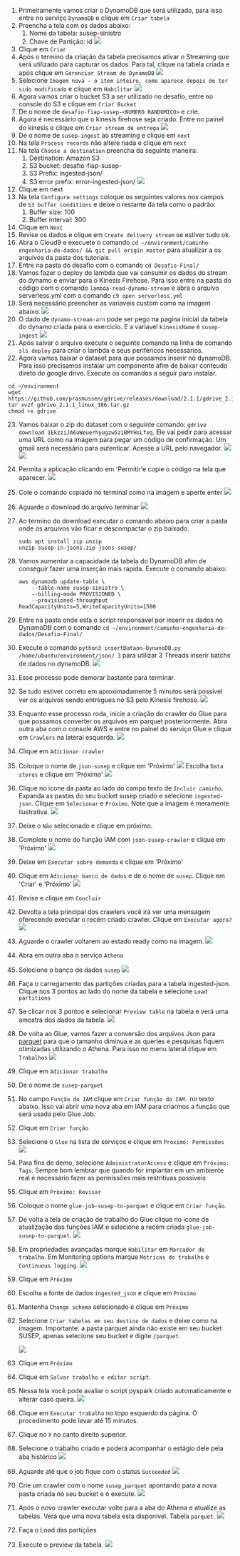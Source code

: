 1. Primeiramente vamos criar o DynamoDB que será utilizado, para isso entre no serviço `DynamoDB` e clique em `Criar tabela`
2. Preencha a tela com os dados abaixo:
    1. Nome da tabela: susep-sinistro
    2. Chave de Partição: id
    ![](img/dynamoCreate.png)
3. Clique em `Criar`
4. Após o termino da criação da tabela precisamos ativar o Streaming que será utilizado para capturar os dados. Para tal, clique na tabela criada e após clique em `Gerenciar Stream do DynamoDB`
   ![](img/manageStreamDDB.png)
5. Selecione `Imagem nova – o item inteiro, como aparece depois de ter sido modificado` e clique em `Habilitar`
   ![](img/manageStreamDDB2.png)
6. Agora vamos criar o bucket S3 a ser utilizado no desafio, entre no console do S3 e clique em `Criar Bucket`
7. De o nome de `desafio-fiap-susep-<NUMERO RANDOMICO>` e crie.
8. Agora é necessário que o kinesis firehose seja criado. Entre no painel do kinesis e clique em `Criar stream de entrega`
   ![](img/clickCreateDeliverStream.png)
9. De o nome de `susep-ingest` ao streaming e clique em `next`
10. Na tela `Process records` não altere nada e clique em `next`
11. Na tela `Choose a destination` preencha da seguinte maneira:
    1.  Destination: Amazon S3
    2.  S3 bucket: desafio-fiap-susep-<NUMERO RANDOMICO>
    3.  S3 Prefix: ingested-json/
    4.  S3 error prefix: error-ingested-json/
    ![](img/firehoseS3Destination.png)
12. Clique em next
13. Na tela `Configure settings` coloque os seguintes valores nos campos de `S3 buffer conditions` e deixe o restante da tela como o padrão:
    1.  Buffer size: 100
    2.  Buffer interval: 300
14. Clique em `Next`
15. Revise os dados e clique em `Create delivery stream` se estiver tudo ok.
16. Abra o Cloud9 e execuete o comando `cd ~/environment/caminho-engenharia-de-dados/ && git pull origin master` para atualizar a os arquivos da pasta dos tutoriais. 
17. Entre na pasta do desafio com o comando `cd Desafio-Final/`
18. Vamos fazer o deploy do lambda que vai consumir os dados do stream do dynamo e enviar para o Kinesis Firehose. Para isso entre na pasta do código com o comando `lambda-read-dynamo-stream` e abra o arquivo serverless.yml com o comando `c9 open serverless.yml`
19. Será necessário preencher as variaveis custom como na imagem abaixo:
![](img/serverlessCustomVars.png)
20. O dado de `dynamo-stream-arn` pode ser pego na pagina inicial da tabela do dynamo criada para o exercicio. E a variavel `kinesisName` é `susep-ingest`
    ![](img/streamArnDyanamo.png)
21. Após salvar o arquivo execute o seguinte comando na linha de comando `sls deploy` para criar o lambda e seus periféricos necessários.
22. Agora vamos baixar o dataset para que possamos inserir no dynamoDB. Para isso precisamos instalar um componente afim de baixar conteudo direto do google drive. Execute os comandos a seguir para instalar.
``` shell
cd ~/environment
wget https://github.com/prasmussen/gdrive/releases/download/2.1.1/gdrive_2.1.1_linux_386.tar.gz
tar xvzf gdrive_2.1.1_linux_386.tar.gz
chmod +x gdrive
```
23. Vamos baixar o zip do dataset com o seguinte comando: `gdrive download 1EkzziJA6uWeuerhyugzw5ziBMYHsLfxq`. Ele vai pedir para acessar uma URL como na imagem para pegar um código de confirmação. Um gmail será necessário para autenticar. Acesse a URL pelo navegador.
    ![](img/gdriveAskingCode.png)
    ![](img/askingForLoginGmail.png)
24. Permita a aplicação clicando em 'Permitir'e copie o código na tela que aparecer.
    ![](img/gdriveCode.png)
25. Cole o comando copiado no terminal como na imagem e aperte enter
    ![](img/pasteGdriveCode.png)
26. Aguarde o download do arquivo terminar
    ![](img/dowmloadingFile.png)
27. Ao termino do download executar o comando abaixo para criar a pasta onde os arquivos vão ficar e descompactar o zip baixado.
    ``` shell
    sudo apt install zip unzip
    unzip susep-in-jsons.zip jsons-susep/
    ```
28. Vamos aumentar a capacidade da tabela do DynamoDB afim de conseguir fazer uma inserção mais rapida. Execute o comando abaixo:
    ```
    aws dynamodb update-table \
        --table-name susep-sinistro \
        --billing-mode PROVISIONED \
        --provisioned-throughput ReadCapacityUnits=5,WriteCapacityUnits=1500
    ```
29. Entre na pasta onde esta o script responsavel por inserir os dados no DynamoDB com o comando `cd ~/environment/caminho-engenharia-de-dados/Desafio-Final/`
30. Execute o comando `python3 insertDataon-DynanoDB.py /home/ubuntu/environment/json/ 3` para utilizar 3 Threads inserir batchs de dados no dynamoDB.
    ![](img/insertingDataIntoDynamoDB.png)
31. Esse processo pode demorar bastante para terminar.
32. Se tudo estiver correto em aproximadamente 5 minutos será possivel ver os arquivos sendo entregues no S3 pelo Kinesis firehose.
    ![](img/fileJsonOnS3.png)
33. Enquanto esse processo roda, inicie a criação do crawler do Glue para que possamos converter os arquivos em parquet posteriormente. Abra outra aba com o console AWS e entre no painel do serviço Glue e clique em `Crawlers` na lateral esquerda.
   ![](img/glue1.png)
34. Clique em `Adicionar crawler`
35. Coloque o nome de `json-susep` e clique em 'Próximo'
   ![](img/glue2.png)
    Escolha `Data stores` e clique em 'Próximo'
   ![](img/glue3.png)
36. Clique no icone da pasta ao lado do campo texto de `Incluir caminho`. Expanda as pastas do seu bucket susep criado e selecione `ingested-json`. Clique em `Selecionar` e `Próximo`. Note que a imagem é meramente ilustrativa.
   ![](img/glue4.png)
37. Deixe o `Não` selecionado e clique em próximo.
38. Complete o nome do função IAM com `json-susep-crawler` e clique em 'Próximo'
   ![](img/glue5.png)
39. Deixe em `Executar sobre demanda` e clique em 'Próximo'
40. Clique em `Adicionar banco de dados` e de o nome de `susep`. Clique em 'Criar' e 'Próximo'
    ![](img/glue6.png)
41. Revise e clique em `Concluir`
42. Devolta a tela principal dos crawlers você irá ver uma mensagem oferecendo executar o recém criado crawler. Clique em `Executar agora?`
    ![](img/glue7.png)
43. Aguarde o crawler voltarem ao estado ready como na imagem.
    ![](img/glue12.png)
44. Abra em outra aba o serviço `Athena`
45. Selecione o banco de dados `susep`
    ![](img/athena2.png)
46. Faça o carregamento das partições criadas para a tabela ingested-json. Clique nos 3 pontos ao lado do nome da tabela e selecione `Load partitions`
47. Se clicar nos 3 pontos e selecionar `Preview table` na tabela e verá uma amostra dos dados da tabela.
    ![](img/athena4.png)
48. De volta ao Glue, vamos fazer a conversão dos arquivos Json para [parquet](https://parquet.apache.org/documentation/latest/) para que o tamanho diminua e as queries e pesquisas fiquem otimizadas utilizando o Athena. Para isso no menu lateral clique em `Trabalhos`
    ![](img/transf1.png)
49. Clique em `Adicionar trabalho`
50. De o nome de `susep-parquet`
51. No campo `Função do IAM` clique em `Criar função do IAM.` no texto abaixo. Isso vai abrir uma nova aba em IAM para criarmos a função que será usada pelo Glue Job.
52. Clique em `Criar função`
53. Selecione o `Glue` na lista de serviços e clique em `Próximo: Permissões`
    ![](img/iam1.png)
54. Para fins de demo, selecione `AdministratorAccess` e clique em `Próximo: Tags`. Sempre bom lembrar que quando for implantar em um ambiente real é necessário fazer as permissões mais restritivas possiveis
55. Clique em `Próximo: Revisar`
56. Coloque o nome `glue-job-susep-to-parquet` e clique em `Criar função`.
57. De volta a tela de criação de trabalho do Glue clique no icone de atualização das funções IAM e selecione a recém criada `glue-job-susep-to-parquet`.
    ![](img/transf2.png)
58. Em propriedades avançadas marque `Habilitar` em `Marcador de trabalho`. Em Monitoring options marque `Métricas do trabalho` e `Continuous logging`.
    ![](img/transf3.png)
59. Clique em `Próximo`
60. Escolha a fonte de dados `ingested_json` e clique em `Próximo`
61. Mantenha `Change schema` selecionado e clique em `Próximo`
62. Selecione `Criar tabelas em seu destino de dados` e deixe como na imagem. Importante: a pasta parquet ainda não existe em seu bucket SUSEP, apenas selecione seu bucket e digite `/parquet`.
    
    ![](img/transf4.png)
63. Clique em `Próximo`
64. Clique em `Salvar trabalho e editar script`.
65. Nessa tela você pode avaliar o script pyspark criado automaticamente e alterar caso queira. 
    ![](img/transf5.png)
66. Clique em `Executar trabalho` no topo esquerdo da página. O procedimento pode levar até 15 minutos.
67. Clique no `X` no canto direito superior.
68. Selecione o trabalho criado e poderá acompanhar o estágio dele pela aba histórico
    ![](img/transf6.png)
69. Aguarde até que o job fique com o status `Succeeded` 
    ![](img/transf7.png)
70. Crie um crawler com o nome `susep_parquet` apontando para a nova pasta criada no seu bucket e o execute.
    ![](img/transf8.png)
71. Após o novo crawler executar volte para a aba do Athena e atualize as tabelas. Verá que uma nova tabela esta disponivel. Tabela `parquet`.
    ![](img/athena6.png)
72. Faça o Load das partições
73. Execute o preview da tabela. 
    ![](img/Athena7.png)